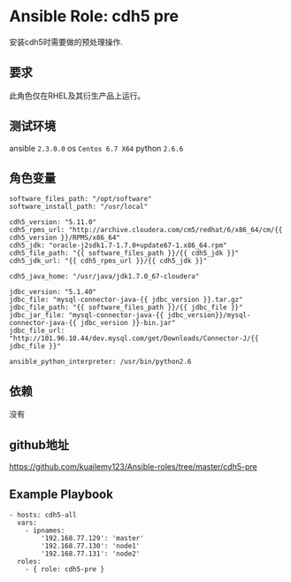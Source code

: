 # Ansible Role: cdh5 pre

安装cdh5时需要做的预处理操作.

## 要求

此角色仅在RHEL及其衍生产品上运行。

## 测试环境

ansible `2.3.0.0`
os `Centos 6.7 X64`
python `2.6.6`

## 角色变量
	software_files_path: "/opt/software"
	software_install_path: "/usr/local"

	cdh5_version: "5.11.0"
	cdh5_rpms_url: "http://archive.cloudera.com/cm5/redhat/6/x86_64/cm/{{ cdh5_version }}/RPMS/x86_64"
	cdh5_jdk: "oracle-j2sdk1.7-1.7.0+update67-1.x86_64.rpm"
	cdh5_file_path: "{{ software_files_path }}/{{ cdh5_jdk }}"
	cdh5_jdk_url: "{{ cdh5_rpms_url }}/{{ cdh5_jdk }}"

	cdh5_java_home: "/usr/java/jdk1.7.0_67-cloudera"

	jdbc_version: "5.1.40"
	jdbc_file: "mysql-connector-java-{{ jdbc_version }}.tar.gz"
	jdbc_file_path: "{{ software_files_path }}/{{ jdbc_file }}"
	jdbc_jar_file: "mysql-connector-java-{{ jdbc_version}}/mysql-connector-java-{{ jdbc_version }}-bin.jar"
	jdbc_file_url: "http://101.96.10.44/dev.mysql.com/get/Downloads/Connector-J/{{ jdbc_file }}"

	ansible_python_interpreter: /usr/bin/python2.6

## 依赖

没有

## github地址
https://github.com/kuailemy123/Ansible-roles/tree/master/cdh5-pre

## Example Playbook

    - hosts: cdh5-all
      vars:
        - ipnames:
            '192.168.77.129': 'master'
            '192.168.77.130': 'node1'
            '192.168.77.131': 'node2'
      roles:
        - { role: cdh5-pre }

